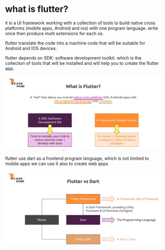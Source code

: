 # what is flutter?

it is a UI framework working with a collection of tools to build native cross platforms (mobile apps, Android and ios) with one program language. write once then produce multi extensions for each os.

flutter translate the code into a machine code that will be suitable for Android and IOS devices.

flutter depends on SDK: software development toolkit. which is the collection of tools that will be installed and will help you to create the flutter app.

![what is flutter](./assets/images/what-is-flutter.PNG)

flutter use dart as a frontend program language, which is not limited to mobile apps we can use it also to create web apps

![flutter vs dart](./assets/images/flutter-vs-dart.PNG)

